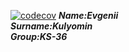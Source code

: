 [![codecov](https://codecov.io/gh/Kulyomin/studentsDataBase/main/graph/badge.svg?token=YOUR_TOKEN)](https://codecov.io/gh/your-username/your-repo)
***Name:Evgenii***  
***Surname:Kulyomin***  
***Group:KS-36***
